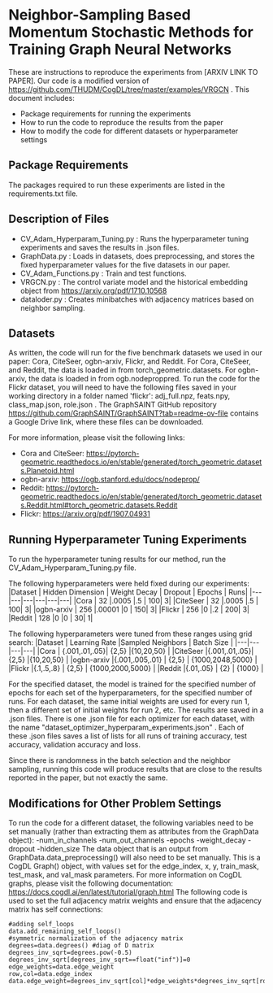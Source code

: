 #  Neighbor-Sampling Based Momentum Stochastic Methods for Training Graph Neural Networks

 These are instructions to reproduce the experiments from [ARXIV LINK TO PAPER]. Our code is a modified version of https://github.com/THUDM/CogDL/tree/master/examples/VRGCN . This document includes:
 - Package requirements for running the experiments
 - How to run the code to reproduce the results from the paper
 - How to modify the code for different datasets or hyperparameter settings


## Package Requirements
The packages required to run these experiments are listed in the requirements.txt file.

## Description of Files
- CV_Adam_Hyperparam_Tuning.py : Runs the hyperparameter tuning experiments and saves the results in .json files. 
- GraphData.py : Loads in datasets, does preprocessing, and stores the fixed hyperparameter values for the five datasets in our paper.
- CV_Adam_Functions.py : Train and test functions.
- VRGCN.py : The control variate model and the historical embedding object from https://arxiv.org/pdf/1710.10568 
- dataloder.py : Creates minibatches with adjacency matrices based on neighbor sampling. 


## Datasets
As written, the code will run for the five benchmark datasets we used in our paper: Cora, CiteSeer, ogbn-arxiv, Flickr, and Reddit. For Cora, CiteSeer, and Reddit, the data is loaded in from torch_geometric.datasets. For ogbn-arxiv, the data is loaded in from ogb.nodeproppred.
To run the code for the Flickr dataset, you will need to have the following files saved in your working directory in a folder named 'flickr': adj_full.npz, feats.npy, class_map.json, role.json . The GraphSAINT GitHub repository https://github.com/GraphSAINT/GraphSAINT?tab=readme-ov-file contains a Google Drive link, where these files can be downloaded.

For more information, please visit the following links:

- Cora and CiteSeer: https://pytorch-geometric.readthedocs.io/en/stable/generated/torch_geometric.datasets.Planetoid.html
- ogbn-arxiv: https://ogb.stanford.edu/docs/nodeprop/
- Reddit: https://pytorch-geometric.readthedocs.io/en/stable/generated/torch_geometric.datasets.Reddit.html#torch_geometric.datasets.Reddit
- Flickr: https://arxiv.org/pdf/1907.04931

## Running Hyperparameter Tuning Experiments
To run the hyperparameter tuning results for our method, run the CV_Adam_Hyperparam_Tuning.py file. 

The following hyperparameters were held fixed during our experiments:   
|Dataset | Hidden Dimension | Weight Decay | Dropout | Epochs | Runs|
|---|---|---|---|---|---|
|Cora   | 32 |.0005 |.5 | 100| 3|
|CiteSeer   | 32 |.0005 |.5 | 100| 3|
|ogbn-arxiv   | 256 |.00001 |0 | 150| 3|
|Flickr   | 256 |0 |.2 | 200| 3|
|Reddit   | 128 |0 |0 | 30| 1|

The following hyperparameters were tuned from these ranges using grid search:
|Dataset | Learning Rate |Sampled Neighbors | Batch Size |
|---|---|---|---|
|Cora   | {.001,.01,.05}| {2,5}  |{10,20,50}  |
|CiteSeer   |{.001,.01,.05}| {2,5}  |{10,20,50}  |
|ogbn-arxiv   |{.001,.005,.01} | {2,5}  |  {1000,2048,5000} |
|Flickr   |{.1,.5,.8}  | {2,5}  | {1000,2000,5000} |
|Reddit   |{.01,.05} | {2} | {1000} |

For the specified dataset, the model is trained for the specified number of epochs for each set of the hyperparameters, for the specified number of runs. For each dataset, the same initial weights are used for every run 1, then a different set of initial weights for     run 2, etc. The results are saved in a .json files. There is one .json file for each optimizer for each dataset, with the name "dataset_optimizer_hyperparam_experiments.json" . Each of these .json files saves a list of lists for all runs of training accuracy, test accuracy, validation accuracy and loss.

Since there is randomness in the batch selection and the neighbor sampling, running this code will produce results that are close to the results reported in the paper, but not exactly the same. 

## Modifications for Other Problem Settings
To run the code for a different dataset, the following variables need to be set manually (rather than extracting them as attributes from the GraphData object):
-num_in_channels
-num_out_channels
-epochs
-weight_decay
-dropout
-hidden_size
The data object that is an output from GraphData.data_preprocessing() will also need to be set manually. This is a CogDL Graph() object, with values set for the edge_index, x, y, train_mask, test_mask, and val_mask parameters.
For more information on CogDL graphs, please visit the following documentation: https://docs.cogdl.ai/en/latest/tutorial/graph.html
The following code is used to set the full adjacency matrix weights and ensure that the adjacency matrix has self connections:

```
#adding self_loops 
data.add_remaining_self_loops()
#symmetric normalization of the adjacency matrix
degrees=data.degrees() #diag of D matrix
degrees_inv_sqrt=degrees.pow(-0.5)
degrees_inv_sqrt[degrees_inv_sqrt==float("inf")]=0
edge_weights=data.edge_weight
row,col=data.edge_index
data.edge_weight=degrees_inv_sqrt[col]*edge_weights*degrees_inv_sqrt[row]
```

  
    
